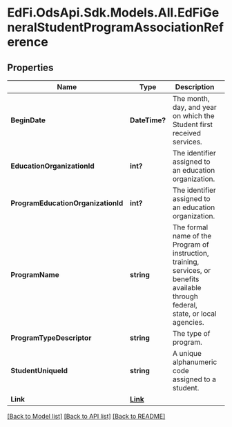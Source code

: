 # EdFi.OdsApi.Sdk.Models.All.EdFiGeneralStudentProgramAssociationReference
## Properties

Name | Type | Description | Notes
------------ | ------------- | ------------- | -------------
**BeginDate** | **DateTime?** | The month, day, and year on which the Student first received services. | 
**EducationOrganizationId** | **int?** | The identifier assigned to an education organization. | 
**ProgramEducationOrganizationId** | **int?** | The identifier assigned to an education organization. | 
**ProgramName** | **string** | The formal name of the Program of instruction, training, services, or benefits available through federal, state, or local agencies. | 
**ProgramTypeDescriptor** | **string** | The type of program. | 
**StudentUniqueId** | **string** | A unique alphanumeric code assigned to a student. | 
**Link** | [**Link**](Link.md) |  | [optional] 

[[Back to Model list]](../README.md#documentation-for-models) [[Back to API list]](../README.md#documentation-for-api-endpoints) [[Back to README]](../README.md)

